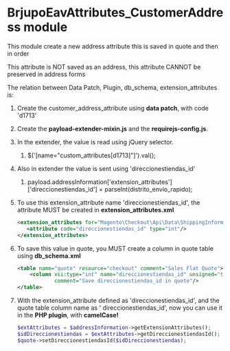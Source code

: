 # BrjupoEavAttributes_CustomerAddress module

This module create a new address attribute this is saved in quote and then in order

This attribute is NOT saved as an address, this attribute CANNOT be preserved in address forms

The relation between Data Patch, Plugin, db_schema, extension_attributes is:

1. Create the customer_address_attribute using **data patch**, with code 'd1713'
2. Create the **payload-extender-mixin.js** and the **requirejs-config.js**.
3. In the extender, the value is read using jQuery selector.
    1. $('[name="custom_attributes[d1713]"]').val();
4. Also in extender the value is sent using 'direccionestiendas_id'
    1. payload.addressInformation['extension_attributes']['direccionestiendas_id'] = parseInt(distrito_envio_rapido);
5. To use this extension_attribute name 'direccionestiendas_id', the attribute MUST be created in
   **extension_attributes.xml**
   ```xml
   <extension_attributes for="Magento\Checkout\Api\Data\ShippingInformationInterface">
      <attribute code="direccionestiendas_id" type="int"/>
   </extension_attributes>
   ```
6. To save this value in quote, you MUST create a column in quote table using **db_schema.xml**
    ```xml
    <table name="quote" resource="checkout" comment="Sales Flat Quote">
        <column xsi:type="int" name="direccionestiendas_id" unsigned="true" nullable="true"
                comment="Save direccionestiendas_id in quote"/>
    </table>
    ```

7. With the extension_attribute defined as 'direccionestiendas_id', and the quote table column name as '
   direccionestiendas_id', now you can use it in the **PHP plugin**, with **camelCase!**
    ```php
    $extAttributes = $addressInformation->getExtensionAttributes();
    $idDireccionestiendas = $extAttributes->getDireccionestiendasId();
    $quote->setDireccionestiendasId($idDireccionestiendas);
    ```
    
    
